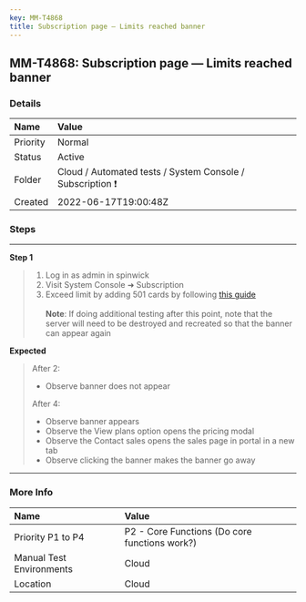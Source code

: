```yaml
---
key: MM-T4868
title: Subscription page — Limits reached banner
---
```


## MM-T4868: Subscription page — Limits reached banner

### Details

| Name     | Value                                                     |
| :------- | :-------------------------------------------------------- |
| Priority | Normal                                                    |
| Status   | Active                                                    |
| Folder   | Cloud / Automated tests / System Console / Subscription ❗ |
| Created  | 2022-06-17T19:00:48Z                                      |

### Steps

<hr/>

**Step 1**

> <article><ol><li>Log in as admin in spinwick</li><li>Visit System Console ➜ Subscription</li><li>Exceed limit by adding 501 cards by following <a href="https://docs.google.com/document/d/17YBGGnKIm2q-TwkXaJFAtv6MFVWaUsMdG6p5MlY8GXo/edit?usp=sharing">this guide</a><br /><br /><strong>Note</strong>: If doing additional testing after this point, note that the server will need to be destroyed and recreated so that the banner can appear again</li></ol></article>

**Expected**

> <article>After 2:<ul><li>Observe banner does not appear</li></ul>After 4:<ul><li>Observe banner appears</li><li>Observe the View plans option opens the pricing modal</li><li>Observe the Contact sales opens the sales page in portal in a new tab</li><li>Observe clicking the banner makes the banner go away</li></ul></article>

<hr/>

### More Info

| Name                     | Value                                         |
| :----------------------- | :-------------------------------------------- |
| Priority P1 to P4        | P2 - Core Functions (Do core functions work?) |
| Manual Test Environments | Cloud                                         |
| Location                 | Cloud                                         |
